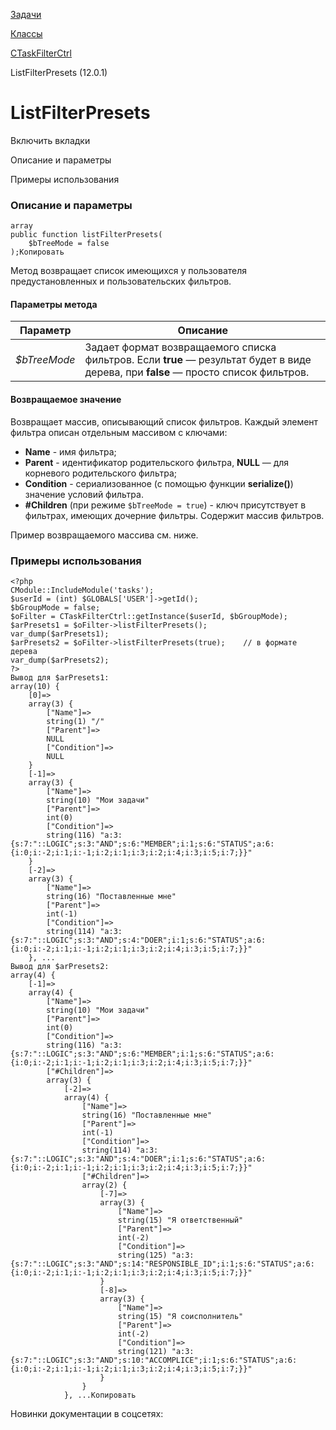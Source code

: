[Задачи](/api_help/tasks/index.php)

[Классы](/api_help/tasks/classes/index.php)

[CTaskFilterCtrl](/api_help/tasks/classes/ctaskfilterctrl/index.php)

ListFilterPresets (12.0.1)

ListFilterPresets
=================

Включить вкладки

Описание и параметры

Примеры использования

### Описание и параметры

```
array
public function listFilterPresets(
	$bTreeMode = false
);Копировать
```

Метод возвращает список имеющихся у пользователя предустановленных и пользовательских фильтров.

#### Параметры метода

| Параметр | Описание |
| --- | --- |
| *$bTreeMode* | Задает формат возвращаемого списка фильтров. Если **true** — результат будет в виде дерева, при **false** — просто список фильтров. |

#### Возвращаемое значение

Возвращает массив, описывающий список фильтров. Каждый элемент фильтра описан отдельным массивом с ключами:

* **Name** - имя фильтра;
* **Parent** - идентификатор родительского фильтра, **NULL** — для корневого родительского фильтра;
* **Condition** - сериализованное (с помощью функции **serialize()**) значение условий фильтра.
* **#Children** (при режиме `$bTreeMode = true`) - ключ присутствует в фильтрах, имеющих дочерние фильтры. Содержит массив фильтров.

Пример возвращаемого массива см. ниже.

### Примеры использования

```
<?php
CModule::IncludeModule('tasks');
$userId = (int) $GLOBALS['USER']->getId();
$bGroupMode = false;
$oFilter = CTaskFilterCtrl::getInstance($userId, $bGroupMode);
$arPresets1 = $oFilter->listFilterPresets();
var_dump($arPresets1);
$arPresets2 = $oFilter->listFilterPresets(true);	// в формате дерева
var_dump($arPresets2);
?>
Вывод для $arPresets1: 
array(10) {
	[0]=>
	array(3) {
		["Name"]=>
		string(1) "/"
		["Parent"]=>
		NULL
		["Condition"]=>
		NULL
	}
	[-1]=>
	array(3) {
		["Name"]=>
		string(10) "Мои задачи"
		["Parent"]=>
		int(0)
		["Condition"]=>
		string(116) "a:3:{s:7:"::LOGIC";s:3:"AND";s:6:"MEMBER";i:1;s:6:"STATUS";a:6:{i:0;i:-2;i:1;i:-1;i:2;i:1;i:3;i:2;i:4;i:3;i:5;i:7;}}"
	}
	[-2]=>
	array(3) {
		["Name"]=>
		string(16) "Поставленные мне"
		["Parent"]=>
		int(-1)
		["Condition"]=>
		string(114) "a:3:{s:7:"::LOGIC";s:3:"AND";s:4:"DOER";i:1;s:6:"STATUS";a:6:{i:0;i:-2;i:1;i:-1;i:2;i:1;i:3;i:2;i:4;i:3;i:5;i:7;}}"
	}, ...
Вывод для $arPresets2: 
array(4) {
	[-1]=>
	array(4) {
		["Name"]=>
		string(10) "Мои задачи"
		["Parent"]=>
		int(0)
		["Condition"]=>
		string(116) "a:3:{s:7:"::LOGIC";s:3:"AND";s:6:"MEMBER";i:1;s:6:"STATUS";a:6:{i:0;i:-2;i:1;i:-1;i:2;i:1;i:3;i:2;i:4;i:3;i:5;i:7;}}"
		["#Children"]=>
		array(3) {
			[-2]=>
			array(4) {
				["Name"]=>
				string(16) "Поставленные мне"
				["Parent"]=>
				int(-1)
				["Condition"]=>
				string(114) "a:3:{s:7:"::LOGIC";s:3:"AND";s:4:"DOER";i:1;s:6:"STATUS";a:6:{i:0;i:-2;i:1;i:-1;i:2;i:1;i:3;i:2;i:4;i:3;i:5;i:7;}}"
				["#Children"]=>
				array(2) {
					[-7]=>
					array(3) {
						["Name"]=>
						string(15) "Я ответственный"
						["Parent"]=>
						int(-2)
						["Condition"]=>
						string(125) "a:3:{s:7:"::LOGIC";s:3:"AND";s:14:"RESPONSIBLE_ID";i:1;s:6:"STATUS";a:6:{i:0;i:-2;i:1;i:-1;i:2;i:1;i:3;i:2;i:4;i:3;i:5;i:7;}}"
					}
					[-8]=>
					array(3) {
						["Name"]=>
						string(15) "Я соисполнитель"
						["Parent"]=>
						int(-2)
						["Condition"]=>
						string(121) "a:3:{s:7:"::LOGIC";s:3:"AND";s:10:"ACCOMPLICE";i:1;s:6:"STATUS";a:6:{i:0;i:-2;i:1;i:-1;i:2;i:1;i:3;i:2;i:4;i:3;i:5;i:7;}}"
					}
				}
			}, ...Копировать
```

Новинки документации в соцсетях:
